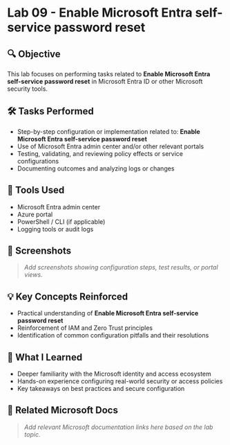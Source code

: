 # Lab 09 - Enable Microsoft Entra self-service password reset

## 🔍 Objective
This lab focuses on performing tasks related to **Enable Microsoft Entra self-service password reset** in Microsoft Entra ID or other Microsoft security tools.

## 🛠️ Tasks Performed
- Step-by-step configuration or implementation related to: **Enable Microsoft Entra self-service password reset**
- Use of Microsoft Entra admin center and/or other relevant portals
- Testing, validating, and reviewing policy effects or service configurations
- Documenting outcomes and analyzing logs or changes

## 🧪 Tools Used
- Microsoft Entra admin center
- Azure portal
- PowerShell / CLI (if applicable)
- Logging tools or audit logs

## 📸 Screenshots
> _Add screenshots showing configuration steps, test results, or portal views._

## 💡 Key Concepts Reinforced
- Practical understanding of **Enable Microsoft Entra self-service password reset**
- Reinforcement of IAM and Zero Trust principles
- Identification of common configuration pitfalls and their resolutions

## 🧠 What I Learned
- Deeper familiarity with the Microsoft identity and access ecosystem
- Hands-on experience configuring real-world security or access policies
- Key takeaways on best practices and secure configuration

## 🔗 Related Microsoft Docs
> _Add relevant Microsoft documentation links here based on the lab topic._

